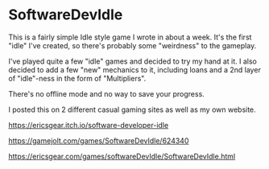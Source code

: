 # SoftwareDevIdle

This is a fairly simple Idle style game I wrote in about a week. It's the first "idle" I've created, so there's probably some "weirdness" to the gameplay.

I've played quite a few "idle" games and decided to try my hand at it. I also decided to add a few "new" mechanics to it, including loans and a 2nd layer of "idle"-ness in the form of "Multipliers".

There's no offline mode and no way to save your progress.

I posted this on 2 different casual gaming sites as well as my own website.

https://ericsgear.itch.io/software-developer-idle

https://gamejolt.com/games/SoftwareDevIdle/624340

https://ericsgear.com/games/softwareDevIdle/SoftwareDevIdle.html
